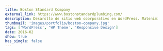 ```yaml
---
title: Boston Standard Company
external_link: https://www.bostonstandardplumbing.com/
description: Desarollo de sitio web coorporativo en WordPress. Matenimiento.
thumbnail: 'images/portfolio/boston-company.jpg'
tags: ['WordPress', 'WP Theme', 'Responsive Design']
date: 2016-02
show: true
has_single: false
---
```

